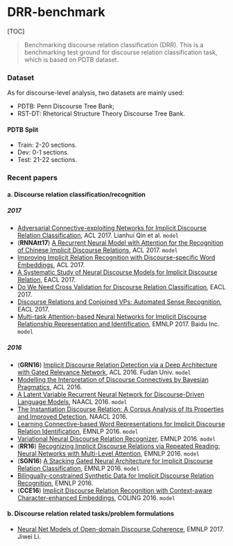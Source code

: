 # DRR-benchmark
[TOC]

> Benchmarking discourse relation classification (DRR). This is a benchmarking test ground for discourse relation classification task, which is based on PDTB dataset.

### Dataset

As for discourse-level analysis, two datasets are mainly used: 

- PDTB: Penn Discourse Tree Bank;
- RST-DT: Rhetorical Structure Theory Discourse Tree Bank.

#### PDTB Split

- Train: 2-20 sections.
- Dev: 0-1 sections.
- Test: 21-22 sections.

### Recent papers

#### a. Discourse relation classification/recognition

##### 2017

- [Adversarial Connective-exploiting Networks for Implicit Discourse Relation Classification](http://aclweb.org/anthology/P/P17/P17-1093.pdf), ACL 2017. Lianhui Qin et al. `model`
- (**RNNAtt17**) [A Recurrent Neural Model with Attention for the Recognition of Chinese Implicit Discourse Relations](http://aclweb.org/anthology/P/P17/P17-2040.pdf), ACL 2017. `model`
- [Improving Implicit Relation Recognition with Discourse-specific Word Embeddings](http://aclweb.org/anthology/P/P17/P17-2042.pdf), ACL 2017. 
- [A Systematic Study of Neural Discourse Models for Implicit Discourse Relation](http://aclweb.org/anthology/E/E17/E17-1027.pdf), EACL 2017. 
- [Do We Need Cross Validation for Discourse Relation Classification](http://aclweb.org/anthology/E/E17/), EACL 2017. 
- [Discourse Relations and Conjoined VPs: Automated Sense Recognition](http://aclweb.org/anthology/E/E17/E17-4004.pdf), EACL 2017. 
- [Multi-task Attention-based Neural Networks for Implicit Discourse Relationship Representation and Identification](http://aclweb.org/anthology/D/D17/D17-1134.pdf), EMNLP 2017. Baidu Inc. `model`

##### 2016

- (**GRN16**) [Implicit Discourse Relation Detection via a Deep Architecture with Gated Relevance Network](http://aclweb.org/anthology/P/P16/P16-1163.pdf), ACL 2016. Fudan Univ. `model`
- [Modelling the Interpretation of Discourse Connectives by Bayesian Pragmatics](http://aclweb.org/anthology/P/P16/P16-2086.pdf), ACL 2016. 
- [A Latent Variable Recurrent Neural Network for Discourse-Driven Language Models](http://aclweb.org/anthology/N/N16/N16-1037.pdf), NAACL 2016. `model`
- [The Instantiation Discourse Relation: A Corpus Analysis of Its Properties and Improved Detection](http://aclweb.org/anthology/N/N16/N16-1141.pdf), NAACL 2016.
- [Learning Connective-based Word Representations for Implicit Discourse Relation Identification](http://aclweb.org/anthology/D/D16/D16-1020.pdf), EMNLP 2016. `model`
- [Variational Neural Discourse Relation Recognizer](http://aclweb.org/anthology/D/D16/D16-1037.pdf), EMNLP 2016. `model`
- (**RR16**) [Recognizing Implicit Discourse Relations via Repeated Reading: Neural Networks with Multi-Level Attention](http://aclweb.org/anthology/D/D16/D16-1130.pdf), EMNLP 2016. `model`
- (**SGN16**) [A Stacking Gated Neural Architecture for Implicit Discourse Relation Classification](http://aclweb.org/anthology/D/D16/D16-1246.pdf), EMNLP 2016. `model`
- [Bilingually-constrained Synthetic Data for Implicit Discourse Relation Recognition](http://aclweb.org/anthology/D/D16/D16-1253.pdf), EMNLP 2016. 
- (**CCE16**) [Implicit Discourse Relation Recognition with Context-aware Character-enhanced Embeddings](http://aclweb.org/anthology/C/C16/C16-1180.pdf), COLING 2016. `model`

#### b. Discourse relation related tasks/problem formulations

- [Neural Net Models of Open-domain Discourse Coherence](http://aclweb.org/anthology/D/D17/D17-1019.pdf), EMNLP 2017. Jiwei Li. 